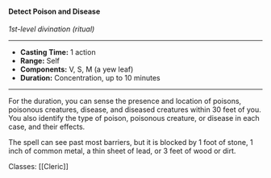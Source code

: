 #### Detect Poison and Disease
*1st-level divination (ritual)*
___
- **Casting Time:** 1 action
- **Range:** Self
- **Components:** V, S, M (a yew leaf)
- **Duration:** Concentration, up to 10 minutes
---
For the duration, you can sense the presence and location of poisons, poisonous creatures, disease, and diseased creatures within 30 feet of you. You also identify the type of poison, poisonous creature, or disease in each case, and their effects.

The spell can see past most barriers, but it is blocked by 1 foot of stone, 1 inch of common metal, a thin sheet of lead, or 3 feet of wood or dirt.

Classes: [[Cleric]]